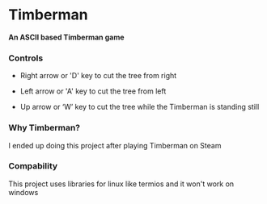 # Timberman
**An ASCII based Timberman game**

### Controls
- Right arrow or 'D' key to cut the tree from right

- Left arrow or 'A' key to cut the tree from left

- Up arrow or ‘W’ key to cut the tree while the Timberman is standing still

### Why Timberman?
I ended up doing this project after playing Timberman on Steam

### Compability
This project uses libraries for linux like termios and it won't work on windows
